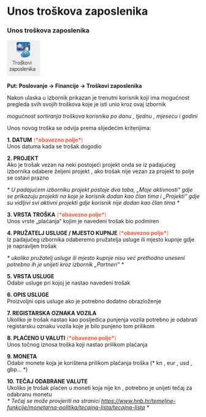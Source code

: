 # Unos troškova zaposlenika

### Unos troškova zaposlenika  

[![Unos troškova zaposlenika](../images/unosTroskovaZaposlenika.png "Unos troškova zaposlenika")](../images/unosTroskovaZaposlenika.png)

**Put: Poslovanje → Financije → Troškovi zaposlenika**  

Nakon ulaska u izbornik prikazan je trenutni korisnik koji ima mogućnost pregleda svih svojih troškova koje je isti unio kroz ovaj izbornik 

*mogućnost sortiranja troškova korisnika po danu , tjednu , mjesecu i godini*

Unos novog troška se odvija prema slijedećim kriterijima:

**1. DATUM** <span style="color: #ff5630">(**\*obavezno polje\***)</span>  
Unos datuma kada se trošak dogodio

**2. PROJEKT**  
Ako je trošak vezan na neki postojeći projekt onda se iz padajućeg izbornika odabere željeni projekt , ako trošak nije vezan za projekt to polje se ostavi prazno 

_\* U padajućem izborniku projekt postoje dva taba, „Moje aktivnosti“ gdje se prikazuju projekti na koje je korisnik dodan kao član tima i „Projekti“ gdje su vidljivi svi aktivni projekti gdje korisnik nije dodan kao član tima \*_

**3. VRSTA TROŠKA** <span style="color: #ff5630">(**\*obavezno polje\***)</span>  
Unos vrste „plaćanja“ kojim je navedeni trošak bio podmiren

**4. PRUŽATELJ USLUGE / MJESTO KUPNJE** <span style="color: #ff5630">(**\*obavezno polje\***)</span>  
Iz padajućeg izbornika odaberemo pružatelja usluge ili mjesto kupnje gdje je napravljen trošak 

_\* ukoliko pružatelj usluge ili mjesto kupnje nisu već prethodno uneseni potrebno ih je unijeti kroz izbornik „Partneri“ \*_

**5. VRSTA USLUGE**  
Odabir usluge pri kojoj je nastao navedeni trošak

**6. OPIS USLUGE**  
Proizvoljni opis usluge ako je potrebno dodatno obrazloženje

**7. REGISTARSKA OZNAKA VOZILA**  
Ukoliko je trošak nastao kao posljedica punjenja vozila potrebno je odabrati registarsku oznaku vozila koje je bilo punjeno tom prilikom

**8. PLAĆENO U VALUTI** <span style="color: #ff5630">(**\*obavezno polje\***)</span>  
Unos točnog iznosa troška koji nastao prilikom plaćanja  

**9. MONETA**  
Odabir monete koja je korištena prilikom plaćanja troška (* kn , eur , usd , gbp… *)

**10. TEČAJ ODABRANE VALUTE**  
Ukoliko je trošak plaćen u moneti koja nije kn , potrebno je unijeti tečaj za odabranu monetu  
_\* Tečaj se može provjeriti na stranici https://www.hnb.hr/temeljne-funkcije/monetarna-politika/tecajna-lista/tecajna-lista \*_